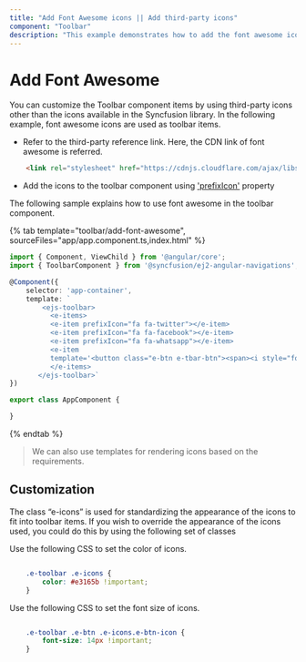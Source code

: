 ```yaml
---
title: "Add Font Awesome icons || Add third-party icons"
component: "Toolbar"
description: "This example demonstrates how to add the font awesome icons into Essential JS Toolbar items."
---
```


# Add Font Awesome

You can customize the Toolbar component items by using third-party icons other than the icons available in the Syncfusion library. In the following example, font awesome icons are used as toolbar items.

* Refer to the third-party reference link. Here, the CDN link of font awesome is referred.

```html
    <link rel="stylesheet" href="https://cdnjs.cloudflare.com/ajax/libs/font-awesome/4.7.0/css/font-awesome.min.css" />
```

* Add the icons to the toolbar component using ['prefixIcon'](../../api/toolbar/itemDirective/#prefixicon) property

The following sample explains how to use font awesome in the toolbar component.

{% tab template="toolbar/add-font-awesome", sourceFiles="app/app.component.ts,index.html" %}

```typescript
import { Component, ViewChild } from '@angular/core';
import { ToolbarComponent } from '@syncfusion/ej2-angular-navigations';

@Component({
    selector: 'app-container',
    template: `
        <ejs-toolbar>
          <e-items>
          <e-item prefixIcon="fa fa-twitter"></e-item>
          <e-item prefixIcon="fa fa-facebook"></e-item>
          <e-item prefixIcon="fa fa-whatsapp"></e-item>
          <e-item
          template='<button class="e-btn e-tbar-btn"><span><i style="font-size: 3em; color: Tomato" class="e-icons fa fa-twitter"></i></span></button>'></e-item>
          </e-items>
       </ejs-toolbar>`
})

export class AppComponent {

}

```

{% endtab %}

> We can also use templates for rendering icons based on the requirements.

## Customization

The class “e-icons” is used for standardizing the appearance of the icons to fit into toolbar items. If you wish to override the appearance of the icons used, you could do this by using the following set of classes

Use the following CSS to set the color of icons.

```CSS

    .e-toolbar .e-icons {
        color: #e3165b !important;
    }

```

Use the following CSS to set the font size of icons.

```CSS

    .e-toolbar .e-btn .e-icons.e-btn-icon {
        font-size: 14px !important;
    }

```